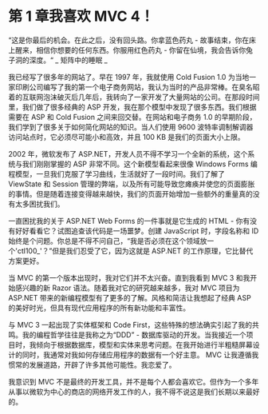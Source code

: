 # 第 1 章我喜欢 MVC 4！

“这是你最后的机会。在此之后，没有回头路。你拿蓝色药丸 - 故事结束，你在床上醒来，相信你想要的任何东西。你服用红色药丸 - 你留在仙境，我会告诉你兔子洞的深度。“
_ 矩阵中的睡眠 _

我已经写了很多年的网站了。早在 1997 年，我就使用 Cold Fusion 1.0 为当地一家印刷公司编写了我的第一个电子商务网站，我认为当时的产品非常棒。在臭名昭着的互联网泡沫破灭后几年后，我转向了一家开发了大量网站的公司。在那段时间里，我们做了很多经典的 ASP 开发，我在那个模型中发现了很多东西。我们根据需要在 ASP 和 Cold Fusion 之间来回交替。在网站和电子商务 1.0 的早期阶段，我们学到了很多关于如何简化网站的知识。当人们使用 9600 波特率调制解调器访问站点时，它必须尽可能小和高效，并且 100 KB 是我们的页面大小上限。

2002 年，微软发布了 ASP.NET，开发人员不得不学习一个全新的系统，这个系统与我们刚刚掌握的 ASP 非常不同。这个新模型看起来很像 Windows Forms 编程模型，一旦我们克服了学习曲线，生活就好了一段时间。我们了解了 ViewState 和 Session 管理的弊端，以及所有可能导致您瘫痪并使您的页面膨胀的事情。但是随着连接变得越来越快，我们的页面开始增加一些额外的重量真的没有太多困扰我们。

一直困扰我的关于 ASP.NET Web Forms 的一件事就是它生成的 HTML - 你有没有好好看看它？试图追查该代码是一场噩梦。创建 JavaScript 时，字段名称和 ID 始终是个问题。你总是不得不问自己，“我是否必须在这个领域放一个'ctl100_'？”但是我们忍受了它，因为这就是 ASP.NET 的工作原理，它比替代方案更好。

当 MVC 的第一个版本出现时，我对它们并不太兴奋。直到我看到 MVC 3 和我开始感兴趣的新 Razor 语法。随着我对它的研究越来越多，我对 MVC 项目为 ASP.NET 带来的新编程模型有了更多的了解。风格和简洁让我想起了经典 ASP 的美好时光，但具有现代应用程序的所有新功能和丰富性。

与 MVC 3 一起出现了实体框架和 Code First，这些特殊的想法确实引起了我的共鸣。我的编程哲学往往是我称之为“DDD” - 数据库驱动的开发。当我接近一个项目时，我倾向于根据数据库，模型和实体来思考问题。在我开始进行半粗糙屏幕设计的同时，我通常对我如何存储应用程序的数据有一个好主意。 MVC 让我遵循我惯常的发展道路，开辟了许多其他可能性。我恋爱了。

我意识到 MVC 不是最终的开发工具，并不是每个人都会喜欢它。但作为一个多年从事以微软为中心的商店的网络开发工作的人，我不得不说这是我们长期以来最好的。